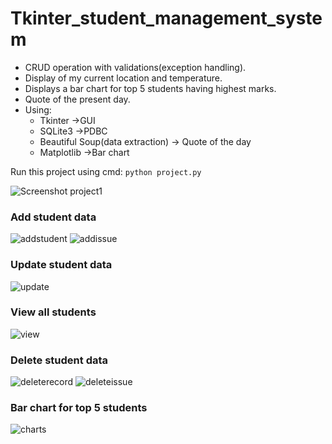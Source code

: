 # Tkinter_student_management_system
* CRUD operation with validations(exception handling).
* Display of my current location and temperature.
* Displays a bar chart for top 5 students having highest marks. 
* Quote of the present day.
* Using:
  * Tkinter ->GUI
  * SQLite3 ->PDBC
  * Beautiful Soup(data extraction) -> Quote of the day
  * Matplotlib ->Bar chart
  
Run this project using cmd: `python project.py` 

![Screenshot project1](https://user-images.githubusercontent.com/54211989/104578479-cb354280-5680-11eb-957c-82b13e6ec8c0.png)

### Add student data

![addstudent](https://user-images.githubusercontent.com/54211989/104578937-53b3e300-5681-11eb-8ed0-80766d6a8e3d.png)
![addissue](https://user-images.githubusercontent.com/54211989/104579034-747c3880-5681-11eb-8ab5-78d0de82fcd1.png)

### Update student data

![update](https://user-images.githubusercontent.com/54211989/104579052-7ba34680-5681-11eb-85a3-08ddc06d0b82.png)

### View all students

![view](https://user-images.githubusercontent.com/54211989/104578955-5a425a80-5681-11eb-9a29-5e66bf205317.png)

### Delete student data

![deleterecord](https://user-images.githubusercontent.com/54211989/104578943-557da680-5681-11eb-9840-ada3ebbda3bc.png)
![deleteissue](https://user-images.githubusercontent.com/54211989/104579045-780fbf80-5681-11eb-822a-2f7da983efa7.png)

### Bar chart for top 5 students

![charts](https://user-images.githubusercontent.com/54211989/104579059-7d6d0a00-5681-11eb-8eac-ea9946b9860f.png)


